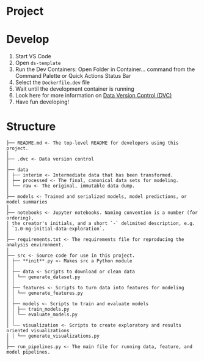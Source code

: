 # Project

# Develop

1. Start VS Code
2. Open `ds-template`
3. Run the Dev Containers: Open Folder in Container... command from the Command Palette or Quick Actions Status Bar
4. Select the `Dockerfile.dev` file
5. Wait until the development container is running
6. Look here for more information on [Data Version Control (DVC)](https://dvc.org/doc)
7. Have fun developing!

# Structure

```
├── README.md <- The top-level README for developers using this project.
│
├── .dvc <- Data version control
│
├── data
│ ├── interim <- Intermediate data that has been transformed.
│ ├── processed <- The final, canonical data sets for modeling.
│ └── raw <- The original, immutable data dump.
│
├── models <- Trained and serialized models, model predictions, or model summaries
│
├── notebooks <- Jupyter notebooks. Naming convention is a number (for ordering),
│ the creator's initials, and a short `-` delimited description, e.g.
│ `1.0-mg-initial-data-exploration`.
│
├── requirements.txt <- The requirements file for reproducing the analysis environment.
│
├── src <- Source code for use in this project.
│ ├── **init**.py <- Makes src a Python module
│ │
│ ├── data <- Scripts to download or clean data
│ │ └── generate_dataset.py
│ │
│ ├── features <- Scripts to turn data into features for modeling
│ │ └── generate_features.py
│ │
│ ├── models <- Scripts to train and evaluate models
│ │ ├── train_models.py
│ │ └── evaluate_models.py
│ │
│ └── visualization <- Scripts to create exploratory and results oriented visualizations
│ │ └── generate_visualizations.py
│
├── run_pipelines.py <- The main file for running data, feature, and model pipelines.
```
